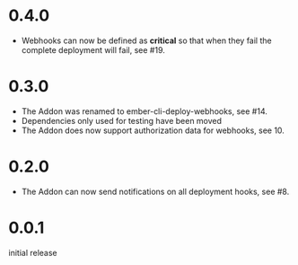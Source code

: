 # 0.4.0

* Webhooks can now be defined as **critical** so that when they fail the
  complete deployment will fail, see #19.

# 0.3.0

* The Addon was renamed to ember-cli-deploy-webhooks, see #14.
* Dependencies only used for testing have been moved 
* The Addon does now support authorization data for webhooks, see 10.

# 0.2.0

* The Addon can now send notifications on all deployment hooks, see #8.

# 0.0.1

initial release
